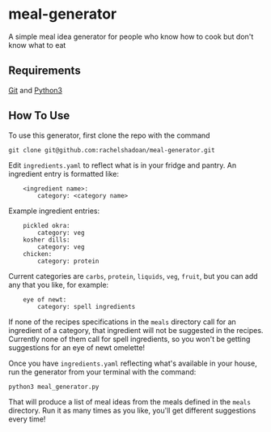# meal-generator
A simple meal idea generator for people who know how to cook but don't know what to eat

## Requirements

[Git](https://git-scm.com/) and [Python3](https://www.python.org/download/releases/3.0/)

## How To Use

To use this generator, first clone the repo with the command

```git clone git@github.com:rachelshadoan/meal-generator.git```

Edit `ingredients.yaml` to reflect what is in your fridge and pantry. An ingredient entry is formatted like:
```
    <ingredient name>:
        category: <category name>
```
Example ingredient entries:
```
    pickled okra:
        category: veg
    kosher dills:
        category: veg
    chicken:
        category: protein
```

Current categories are `carbs`, `protein`, `liquids`, `veg`, `fruit`, but you can add any that you like, for example:
```
    eye of newt:
        category: spell ingredients
```
If none of the recipes specifications in the `meals` directory call for an ingredient of a category, that ingredient will not be suggested in the recipes. Currently none of them call for spell ingredients, so you won't be getting suggestions for an eye of newt omelette!

Once you have `ingredients.yaml` reflecting what's available in your house, run the generator from your terminal with the command:

```python3 meal_generator.py```

That will produce a list of meal ideas from the meals defined in the `meals` directory. Run it as many times as you like,
you'll get different suggestions every time!